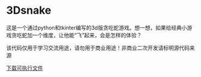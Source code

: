 # 3Dsnake
这是一个通过python和tkinter编写的3d版贪吃蛇游戏。想一想，如果给经典小游戏贪吃蛇加一个维度，让他能“飞”起来，会是怎样的体验？  

该代码仅用于学习交流用途，请勿用于商业用途！非商业二次开发请标明源代码来源

[下载可执行文件](https://github.com/OpenSoup/3Dsnake/releases/tag/3Dsnake)
